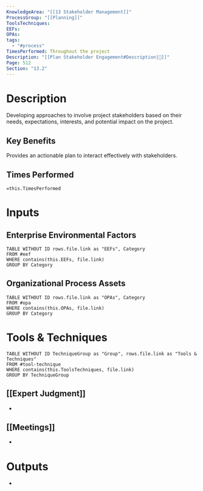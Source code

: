 ```yaml
---
KnowledgeArea: "[[13 Stakeholder Management]]"
ProcessGroup: "[[Planning]]"
ToolsTechniques: 
EEFs: 
OPAs: 
tags:
  - "#process"
TimesPerformed: Throughout the project
Description: "[[Plan Stakeholder Engagement#Description|📝]]"
Page: 512
Section: "13.2"
---
```

# Description
Developing approaches to involve project stakeholders based on their needs, expectations, interests, and potential impact on the project.
## Key Benefits
Provides an actionable plan to interact effectively with stakeholders.
## Times Performed
`=this.TimesPerformed`
# Inputs
## Enterprise Environmental Factors
```dataview
TABLE WITHOUT ID rows.file.link as "EEFs", Category
FROM #eef
WHERE contains(this.EEFs, file.link)
GROUP BY Category
```
## Organizational Process Assets
```dataview
TABLE WITHOUT ID rows.file.link as "OPAs", Category
FROM #opa
WHERE contains(this.OPAs, file.link)
GROUP BY Category
```
# Tools & Techniques
```dataview
TABLE WITHOUT ID TechniqueGroup as "Group", rows.file.link as "Tools & Techniques"
FROM #tool-technique
WHERE contains(this.ToolsTechniques, file.link)
GROUP BY TechniqueGroup
```
## [[Expert Judgment]]
- 
## [[Meetings]]
- 
# Outputs
- 